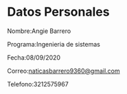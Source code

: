#  Datos Personales

Nombre:Angie Barrero

Programa:Ingenieria de sistemas

Fecha:08/09/2020

Correo:naticasbarrero9360@gmail.com

Telefono:3212575967

